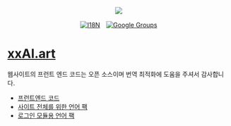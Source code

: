 <p align="center"><a href="https://wac.tax"><img src="https://cdn.jsdelivr.net/gh/wactax/img/logo.svg"/></a></p><p align="center"><a href="https://github.com/wactax/wac.tax/blob/main/doc/README.md#readme"><img alt="I18N" src="https://cdn.jsdelivr.net/gh/wactax/img/t.svg"/></a>　<a href="https://groups.google.com/u/2/g/wactax"><img alt="Google Groups" src="https://cdn.jsdelivr.net/gh/wactax/img/g-groups.svg"/></a></p>

# [xxAI.art](https://xxAI.art)

웹사이트의 프런트 엔드 코드는 오픈 소스이며 번역 최적화에 도움을 주셔서 감사합니다.

* [프런트엔드 코드](https://github.com/xxai-art/web)
* [사이트 전체를 위한 언어 팩](https://github.com/xxai-art/web/tree/main/i18n)
* [로그인 모듈용 언어 팩](https://github.com/wacpkg/user/tree/main/ui.i18n)
